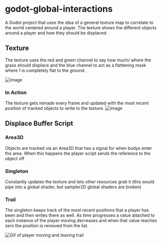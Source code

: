 # godot-global-interactions
A Godot project that uses the idea of a general texture map to correlate to the world centered around a player. The texture shows the different objects around a player and how they should be displaced 

## Texture
The texture uses the red and green channel to say how much/ where the grass should displace and the blue channel to act as a flattening mask where 1 is completely flat to the ground.

![image](https://user-images.githubusercontent.com/17506744/206885946-d55e5b8c-bc2a-49d5-a30b-912524776a1c.png)

### In Action
The texture gets remade every frame and updated with the most recent position of tracked objects to write to the texture.
![image](https://user-images.githubusercontent.com/17506744/206886011-b89ab72c-669b-419b-bd7e-53ece14615af.png)

## Displace Buffer Script
### Area3D
Objects are tracked via an Area3D that has a signal for when bodys enter the area. When this happens the player script sends the reference to the object off

### Singleton
Constantly updates the texture and lets other resources grab it (this would pipe into a global shader, but sampler2D global shaders are broken)
### Trail
The singleton keeps track of the most recent positions that a player has been and then writes there as well. As time progresses a value attached to each instance of the player moving decreases and when that value reaches zero the position is removed from the list.

![Gif of player moving and leaving trail](https://user-images.githubusercontent.com/17506744/206886056-d6659939-3a0d-4e38-a1d4-e88d717addfe.gif)

